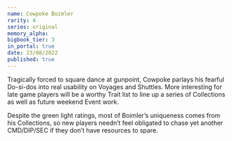 ```yaml
---
name: Cowpoke Boimler
rarity: 4
series: original
memory_alpha:
bigbook_tier: 3
in_portal: true
date: 23/08/2022
published: true
---
```


Tragically forced to square dance at gunpoint, Cowpoke parlays his fearful Do-si-dos into real usability on Voyages and Shuttles. More interesting for late game players will be a worthy Trait list to line up a series of Collections as well as future weekend Event work.

Despite the green light ratings, most of Boimler’s uniqueness comes from his Collections, so new players needn’t feel obligated to chase yet another CMD/DIP/SEC if they don’t have resources to spare.

